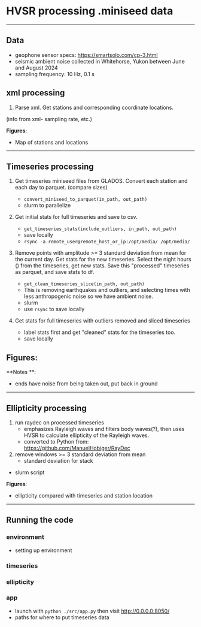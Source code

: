 
# HVSR processing .miniseed data
---
## Data
- geophone sensor specs: https://smartsolo.com/cp-3.html
- seismic ambient noise collected in Whitehorse, Yukon between June and August 2024
- sampling frequency: 10 Hz, 0.1 s


## xml processing
1. Parse xml. Get stations and corresponding coordinate locations.

(info from xml- sampling rate, etc.)


**Figures**:
- Map of stations and locations
---

## Timeseries  processing
1. Get timeseries miniseed files from GLADOS. Convert each station and each day to parquet. (compare sizes)
    - `convert_miniseed_to_parquet(in_path, out_path)`
    - slurm to parallelize

2. Get initial stats for full timeseries and save to csv.
    - `get_timeseries_stats(include_outliers, in_path, out_path)`
    - save locally
    - `rsync -a remote_user@remote_host_or_ip:/opt/media/ /opt/media/`


3. Remove points with amplitude >= 3 standard deviation from mean for the current day. Get stats for the new timeseries. Select the night hours () from the timeseries, get new stats. Save this "processed" timeseries as parquet, and save stats to df.
    - `get_clean_timeseries_slice(in_path, out_path)`
    - This is removing earthquakes and outliers, and selecting times with less anthropogenic noise so we have ambient noise.
    - slurm
    - use `rsync` to save locally 

4. Get stats for full timeseries with outliers removed and sliced timeseries
    - label stats first and get "cleaned" stats for the timeseries too.
    - save locally


**Figures**:
- 
**Notes **:
- ends have noise from being taken out, put back in ground

---
## Ellipticity processing
1. run raydec on processed timeseries
    - emphasizes Rayleigh waves and filters body waves(?), then uses HVSR to calculate ellipticity of the Rayleigh waves.
    - converted to Python from: https://github.com/ManuelHobiger/RayDec
2. remove windows >= 3 standard deviation from mean
    - standard deviation for stack

- slurm script

**Figures**:
- ellipticity compared with timeseries and station location


---
## Running the code
### environment
- setting up environment
### timeseries
### ellipticity

### app
- launch with `python ./src/app.py` then visit http://0.0.0.0:8050/
- paths for where to put timeseries data








